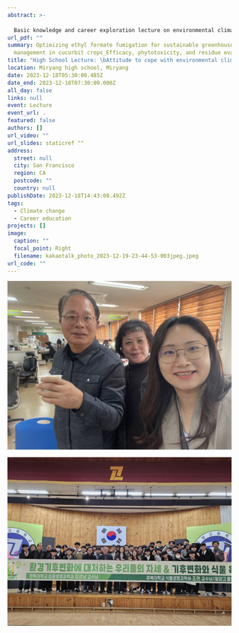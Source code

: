```yaml
---
abstract: >-
  
  Basic knowledge and career exploration lecture on environmental climate change for high school students
url_pdf: ""
summary: Optimizing ethyl formate fumigation for sustainable greenhouse pest
  management in cucurbit crops_Efficacy, phytotoxicity, and residue evaluation
title: "High School Lecture: \bAttitude to cope with environmental climate change"
location: Miryang high school, Miryang
date: 2023-12-18T05:30:00.485Z
date_end: 2023-12-18T07:30:00.000Z
all_day: false
links: null
event: Lecture
event_url: .
featured: false
authors: []
url_video: ""
url_slides: staticref ""
address:
  street: null
  city: San Francisco
  region: CA
  postcode: ""
  country: null
publishDate: 2023-12-18T14:43:00.492Z
tags:
  - Climate change
  - Career education
projects: []
image:
  caption: ""
  focal_point: Right
  filename: kakaotalk_photo_2023-12-19-23-44-53-003jpeg.jpeg
url_code: ""
---
```

![I met my high school teachers again.](kakaotalk_photo_2023-12-19-23-55-24-002jpeg.jpeg)

![](kakaotalk_photo_2023-12-19-23-45-11-006jpeg.jpeg)
